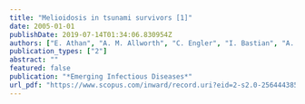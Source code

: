 ```yaml
---
title: "Melioidosis in tsunami survivors [1]"
date: 2005-01-01
publishDate: 2019-07-14T01:34:06.830954Z
authors: ["E. Athan", "A. M. Allworth", "C. Engler", "I. Bastian", "A. C. Cheng"]
publication_types: ["2"]
abstract: ""
featured: false
publication: "*Emerging Infectious Diseases*"
url_pdf: "https://www.scopus.com/inward/record.uri?eid=2-s2.0-25644438506&partnerID=40&md5=7de23501d644efadb902deaf2fcc5a18 https://www.ncbi.nlm.nih.gov/pmc/articles/PMC3366758/pdf/05-0740.pdf"
---
```


